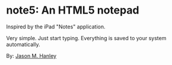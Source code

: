 note5: An HTML5 notepad
=======================

Inspired by the iPad "Notes" application.

Very simple. Just start typing. Everything is saved to your system automatically.

By: [Jason M. Hanley](http://www.jasonhanley.com/)
